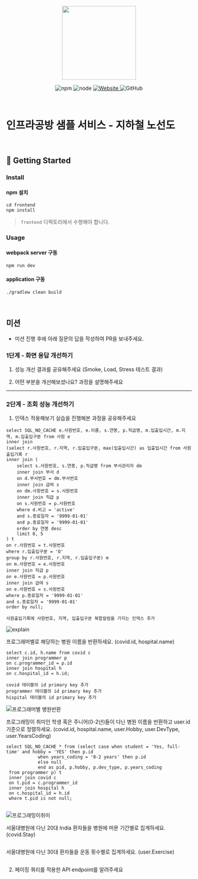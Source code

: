 <p align="center">
    <img width="200px;" src="https://raw.githubusercontent.com/woowacourse/atdd-subway-admin-frontend/master/images/main_logo.png"/>
</p>
<p align="center">
  <img alt="npm" src="https://img.shields.io/badge/npm-%3E%3D%205.5.0-blue">
  <img alt="node" src="https://img.shields.io/badge/node-%3E%3D%209.3.0-blue">
  <a href="https://edu.nextstep.camp/c/R89PYi5H" alt="nextstep atdd">
    <img alt="Website" src="https://img.shields.io/website?url=https%3A%2F%2Fedu.nextstep.camp%2Fc%2FR89PYi5H">
  </a>
  <img alt="GitHub" src="https://img.shields.io/github/license/next-step/atdd-subway-service">
</p>

<br>

# 인프라공방 샘플 서비스 - 지하철 노선도

<br>

## 🚀 Getting Started

### Install
#### npm 설치
```
cd frontend
npm install
```
> `frontend` 디렉토리에서 수행해야 합니다.

### Usage
#### webpack server 구동
```
npm run dev
```
#### application 구동
```
./gradlew clean build
```
<br>

## 미션

* 미션 진행 후에 아래 질문의 답을 작성하여 PR을 보내주세요.

### 1단계 - 화면 응답 개선하기
1. 성능 개선 결과를 공유해주세요 (Smoke, Load, Stress 테스트 결과)

2. 어떤 부분을 개선해보셨나요? 과정을 설명해주세요

---

### 2단계 - 조회 성능 개선하기
1. 인덱스 적용해보기 실습을 진행해본 과정을 공유해주세요
```
select SQL_NO_CACHE e.사원번호, e.이름, s.연봉, p.직급명, m.입출입시간, m.지역, m.입출입구분 from 사원 e
inner join 
(select r.사원번호, r.지역, r.입출입구분, max(입출입시간) as 입출입시간 from 사원출입기록 r
inner join (
	select s.사원번호, s.연봉, p.직급명 from 부서관리자 dm
	inner join 부서 d
	on d.부서번호 = dm.부서번호
	inner join 급여 s
	on dm.사원번호 = s.사원번호
	inner join 직급 p
	on s.사원번호 = p.사원번호
	where d.비고 = 'active' 
	and s.종료일자 = '9999-01-01'
    and p.종료일자 = '9999-01-01'
	order by 연봉 desc
	limit 0, 5
) t
on r.사원번호 = t.사원번호
where r.입출입구분 = 'O'
group by r.사원번호, r.지역, r.입출입구분) m
on m.사원번호 = e.사원번호
inner join 직급 p
on e.사원번호 = p.사원번호
inner join 급여 s
on e.사원번호 = s.사원번호
where p.종료일자 = '9999-01-01'
and s.종료일자 = '9999-01-01'
order by null;
```

```
사원출입기록에 사원번호, 지역, 입출입구분 복합칼럼을 가지는 인덱스 추가
```

![explain](https://user-images.githubusercontent.com/16433283/147811804-33846fd9-8f57-4a7b-a320-919428b24f5a.png)


프로그래머별로 해당하는 병원 이름을 반환하세요. (covid.id, hospital.name)
```
select c.id, h.name from covid c
inner join programmer p
on c.programmer_id = p.id
inner join hospital h
on c.hospital_id = h.id;

```

```
covid 테이블의 id primary key 추가
programmer 테이블의 id primary key 추가
hispital 테이블의 id primary key 추가
```

![프로그래머별 병원반환](https://user-images.githubusercontent.com/16433283/147815163-d54c5828-9a6a-4825-979a-a8238f523de8.png)


프로그래밍이 취미인 학생 혹은 주니어(0-2년)들이 다닌 병원 이름을 반환하고 user.id 기준으로 정렬하세요. (covid.id, hospital.name, user.Hobby, user.DevType, user.YearsCoding)
```
select SQL_NO_CACHE * from (select case when student = 'Yes, full-time' and hobby = 'YES' then p.id
			when years_coding = '0-2 years' then p.id
            else null
            end as pid, p.hobby, p.dev_type, p.years_coding
 from programmer p) t
 inner join covid c
 on t.pid = c.programmer_id
 inner join hospital h
 on c.hospital_id = h.id
 where t.pid is not null;
```

```

```

![프로그래밍이취미](https://user-images.githubusercontent.com/16433283/147815664-6d01a3b1-b7e2-456e-8814-522fd784e327.png)


서울대병원에 다닌 20대 India 환자들을 병원에 머문 기간별로 집계하세요. (covid.Stay)
```

```

서울대병원에 다닌 30대 환자들을 운동 횟수별로 집계하세요. (user.Exercise)
```

```



2. 페이징 쿼리를 적용한 API endpoint를 알려주세요

